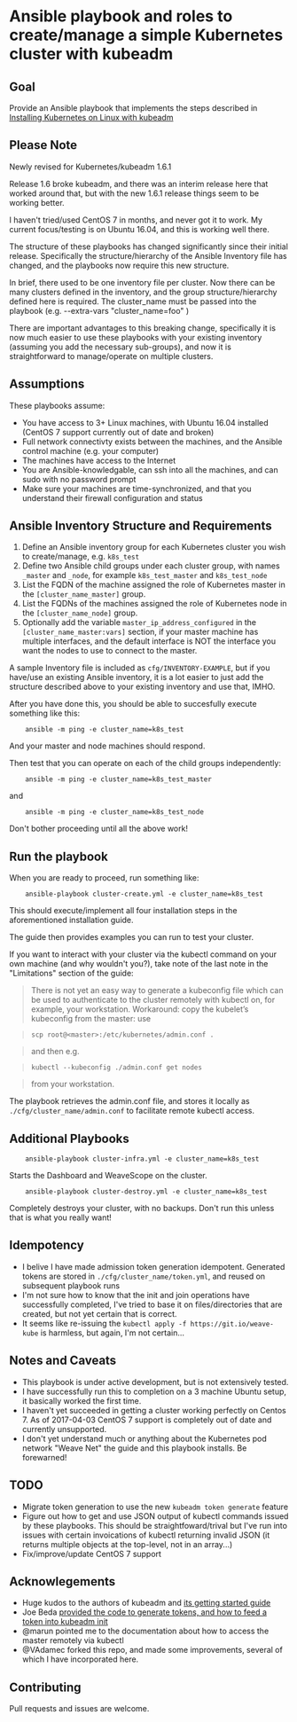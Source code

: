 # Ansible playbook and roles to create/manage a simple Kubernetes cluster with kubeadm

## Goal

Provide an Ansible playbook that implements the steps described in [Installing Kubernetes on Linux with kubeadm](http://kubernetes.io/docs/getting-started-guides/kubeadm/)

## Please Note

Newly revised for Kubernetes/kubeadm 1.6.1

Release 1.6 broke kubeadm, and there was an interim release here that worked around that, but with the new 1.6.1 release things seem to be working better.

I haven't tried/used CentOS 7 in months, and never got it to work.  My current focus/testing is on Ubuntu 16.04, and this is working well there.

The structure of these playbooks has changed significantly since their initial release.
Specifically the structure/hierarchy of the Ansible Inventory file has changed, and the playbooks now
require this new structure.

In brief, there used to be one inventory file per cluster.
Now there can be many clusters defined in the inventory, and the group structure/hierarchy defined here is required.
The cluster\_name must be passed into the playbook (e.g. --extra-vars "cluster_name=foo" )

There are important advantages to this breaking change, specifically it is now much easier to use these playbooks with your existing
inventory (assuming you add the necessary sub-groups), and now it is straightforward to manage/operate on multiple clusters.

## Assumptions

These playbooks assume:

* You have access to 3+ Linux machines, with Ubuntu 16.04 installed (CentOS 7 support currently out of date and broken)
* Full network connectivty exists between the machines, and the Ansible control machine (e.g. your computer)
* The machines have access to the Internet
* You are Ansible-knowledgable, can ssh into all the machines, and can sudo with no password prompt
* Make sure your machines are time-synchronized, and that you understand their firewall configuration and status

## Ansible Inventory Structure and Requirements

1. Define an Ansible inventory group for each Kubernetes cluster you wish to create/manage, e.g. ```k8s_test```
2. Define two Ansible child groups under each cluster group, with names ```_master``` and ```_node```, for example ```k8s_test_master``` and ```k8s_test_node```
3. List the FQDN of the machine assigned the role of Kubernetes master in the ```[cluster_name_master]``` group.
3. List the FQDNs of the machines assigned the role of Kubernetes node in the ```[cluster_name_node]``` group.
5. Optionally add the variable ```master_ip_address_configured``` in the ```[cluster_name_master:vars]``` section, if your master machine has multiple interfaces, and the default interface is NOT the interface you want the nodes to use to connect to the master.

A sample Inventory file is included as ```cfg/INVENTORY-EXAMPLE```, but if you have/use an existing Ansible inventory, it is a lot easier to just add the structure described above to your existing inventory and use that, IMHO.

After you have done this, you should be able to succesfully execute something like this:

```
    ansible -m ping -e cluster_name=k8s_test
```

And your master and node machines should respond.  

Then test that you can operate on each of the child groups independently:

```
    ansible -m ping -e cluster_name=k8s_test_master
```

and

```
    ansible -m ping -e cluster_name=k8s_test_node
```

Don't bother proceeding until all the above work!

## Run the playbook

When you are ready to proceed, run something like:

```
    ansible-playbook cluster-create.yml -e cluster_name=k8s_test
```

This should execute/implement all four installation steps in the aforementioned installation guide.

The guide then provides examples you can run to test your cluster.

If you want to interact with your cluster via the kubectl command on your own machine (and why wouldn't you?), take note of the last note in the "Limitations" section of the guide:

> There is not yet an easy way to generate a kubeconfig file which can be used to authenticate to the cluster remotely with kubectl on, 
> for example, your workstation. Workaround: copy the kubelet’s kubeconfig from the master: use 

>   `scp root@<master>:/etc/kubernetes/admin.conf . `

> and then e.g. 

>   `kubectl --kubeconfig ./admin.conf get nodes` 

> from your workstation.


The playbook retrieves the admin.conf file, and stores it locally as ```./cfg/cluster_name/admin.conf``` to facilitate remote kubectl access.

## Additional Playbooks

```
    ansible-playbook cluster-infra.yml -e cluster_name=k8s_test
```

Starts the Dashboard and WeaveScope on the cluster.

```
    ansible-playbook cluster-destroy.yml -e cluster_name=k8s_test
```

Completely destroys your cluster, with no backups. Don't run this unless that is what you really want!

## Idempotency

* I belive I have made admission token generation idempotent. Generated tokens are stored in ```./cfg/cluster_name/token.yml```, and reused on subsequent playbook runs
* I'm not sure how to know that the init and join operations have successfully completed, I've tried to base it on files/directories that are created, but not yet certain that is correct.
* It seems like re-issuing the ```kubectl apply -f https://git.io/weave-kube``` is harmless, but again, I'm not certain...

## Notes and Caveats

* This playbook is under active development, but is not extensively tested.
* I have successfully run this to completion on a 3 machine Ubuntu setup, it basically worked the first time.
* I haven't yet succeeded in getting a cluster working perfectly on Centos 7. As of 2017-04-03 CentOS 7 support is completely out of date and currently unsupported.
* I don't yet understand much or anything about the Kubernetes pod network "Weave Net" the guide and this playbook installs.  Be forewarned!

## TODO

* Migrate token generation to use the new ```kubeadm token generate``` feature
* Figure out how to get and use JSON output of kubectl commands issued by these playbooks. This should be straightfoward/trival but I've run into issues with certain invoications of kubectl returning invalid JSON (it returns multiple objects at the top-level, not in an array...)
* Fix/improve/update CentOS 7 support

## Acknowlegements

* Huge kudos to the authors of kubeadm and [its getting started guide](http://kubernetes.io/docs/getting-started-guides/kubeadm/)
* Joe Beda [provided the code to generate tokens, and how to feed a token into kubeadm init](https://github.com/upmc-enterprises/kubeadm-aws/issues/1)
* @marun pointed me to the documentation about how to access the master remotely via kubectl
* @VAdamec forked this repo, and made some improvements, several of which I have incorporated here.

## Contributing

Pull requests and issues are welcome.












